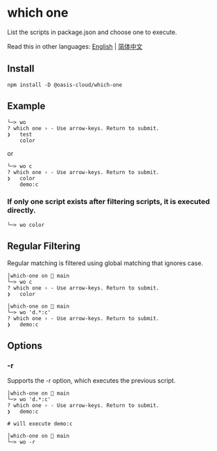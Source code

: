 # which one
List the scripts in package.json and choose one to execute.

Read this in other languages: [English](./README.md) | [简体中文](./README-zh_CN.md)

## Install

```shell
npm install -D @oasis-cloud/which-one
```

## Example
```shell
└─> wo 
? which one › - Use arrow-keys. Return to submit.
❯   test
    color
```
or
```shell
└─> wo c
? which one › - Use arrow-keys. Return to submit.
❯   color
    demo:c

```

### If only one script exists after filtering scripts, it is executed directly.
```shell
└─> wo color
```
## Regular Filtering
Regular matching is filtered using global matching that ignores case.

```shell
│which-one on  main 
└─> wo c
? which one › - Use arrow-keys. Return to submit.
❯   color
```

```shell
│which-one on  main 
└─> wo 'd.*:c'
? which one › - Use arrow-keys. Return to submit.
❯   demo:c
```

## Options

### -r

Supports the -r option, which executes the previous script.

```shell
│which-one on  main 
└─> wo 'd.*:c'
? which one › - Use arrow-keys. Return to submit.
❯   demo:c

# will execute demo:c

│which-one on  main 
└─> wo -r
```
